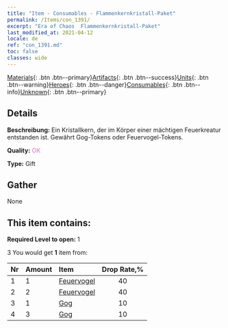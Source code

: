 ```yaml
---
title: "Item - Consumables - Flammenkernkristall-Paket"
permalink: /Items/con_1391/
excerpt: "Era of Chaos  Flammenkernkristall-Paket"
last_modified_at: 2021-04-12
locale: de
ref: "con_1391.md"
toc: false
classes: wide
---
```

 [Materials](/de/Items/){: .btn .btn--primary}[Artifacts](/de/Items/Artifacts/){: .btn .btn--success}[Units](/de/Items/Units/){: .btn .btn--warning}[Heroes](/de/Items/Heroes/){: .btn .btn--danger}[Consumables](/de/Items/Consumables/){: .btn .btn--info}[Unknown](/de/Items/Unknown/){: .btn .btn--primary}

## Details
 **Beschreibung:** Ein Kristallkern, der im Körper einer mächtigen Feuerkreatur entstanden ist. Gewährt Gog-Tokens oder Feuervogel-Tokens.

 **Quality:** <span style="color: #DA70D6">OK</span>

 **Type:** Gift

## Gather

  None

## This item contains:

 **Required Level to open:** 1

 3 You would get **1** item  from:

  | Nr | Amount |     Item    | Drop Rate,% |
  |:---|:-------|:------------|:---------:|
  | 1 | 1 | [Feuervogel](/de/Items/unt_268/) | 40 | 
  | 2 | 2 | [Feuervogel](/de/Items/unt_268/) | 40 | 
  | 3 | 1 | [Gog](/de/Items/unt_227/) | 10 | 
  | 4 | 3 | [Gog](/de/Items/unt_227/) | 10 | 
